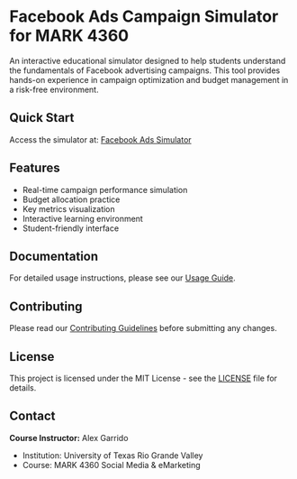 # Facebook Ads Campaign Simulator for MARK 4360

An interactive educational simulator designed to help students understand the fundamentals of Facebook advertising campaigns. This tool provides hands-on experience in campaign optimization and budget management in a risk-free environment.

## Quick Start
Access the simulator at: [Facebook Ads Simulator](https://mralexgarrido.github.io/mark4360_fb/fb-ads-sim.html)

## Features
- Real-time campaign performance simulation
- Budget allocation practice
- Key metrics visualization
- Interactive learning environment
- Student-friendly interface

## Documentation
For detailed usage instructions, please see our [Usage Guide](docs/USAGE.md).

## Contributing
Please read our [Contributing Guidelines](.github/CONTRIBUTING.md) before submitting any changes.

## License
This project is licensed under the MIT License - see the [LICENSE](LICENSE) file for details.

## Contact
**Course Instructor:** Alex Garrido
- Institution: University of Texas Rio Grande Valley
- Course: MARK 4360 Social Media & eMarketing

